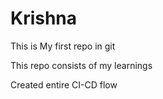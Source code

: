# Krishna

This is My first repo in git

This repo consists of my learnings

Created entire CI-CD flow
